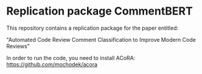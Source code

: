# Replication package CommentBERT

This repository contains a replication package for the paper entitled:

"Automated Code Review Comment Classification to Improve Modern Code Reviews"

In order to run the code, you need to install ACoRA: https://github.com/mochodek/acora